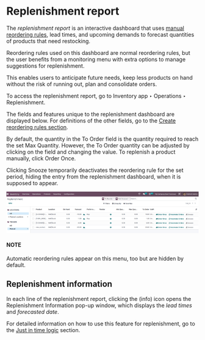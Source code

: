 # Replenishment report

The *replenishment report* is an interactive dashboard that uses [manual reordering rules](reordering_rules.md), lead times, and upcoming demands to forecast quantities of products that need
restocking.

Reordering rules used on this dashboard are normal reordering rules, but the user benefits from a
monitoring menu with extra options to manage suggestions for replenishment.

This enables users to anticipate future needs, keep less products on hand without the risk of
running out, plan and consolidate orders.

To access the replenishment report, go to Inventory app ‣ Operations ‣
Replenishment.

The fields and features unique to the replenishment dashboard are displayed below. For definitions
of the other fields, go to the [Create reordering rules section](reordering_rules.md#inventory-warehouses-storage-rr-fields).

By default, the quantity in the To Order field is the quantity required to reach the set
Max Quantity. However, the To Order quantity can be adjusted by clicking on
the field and changing the value. To replenish a product manually, click <i class="fa fa-truck"></i>
Order Once.

Clicking <i class="fa fa-bell-slash"></i> Snooze temporarily deactivates the reordering rule for
the set period, hiding the entry from the replenishment dashboard, when it is supposed to appear.

![Replenishment report that displays recommended quantities to order.](report/replenishment-dashboard.png)

#### NOTE
Automatic reordering rules appear on this menu, too but are hidden by default.

## Replenishment information

In each line of the replenishment report, clicking the <i class="fa fa-info-circle"></i> (info)
icon opens the Replenishment Information pop-up window, which displays the *lead times*
and *forecasted date*.

For detailed information on how to use this feature for replenishment, go to the [Just in time
logic](reordering_rules.md#inventory-warehouses-storage-just-in-time) section.
